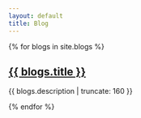 ```yaml
---
layout: default
title: Blog
---
```


{% for blogs in site.blogs %}

<a href="{{ blogs.url | prepend: site.baseurl }}">
  <h2>{{ blogs.title }}</h2>
</a>

<p class="post-excerpt">{{ blogs.description | truncate: 160 }}</p>

{% endfor %} 
